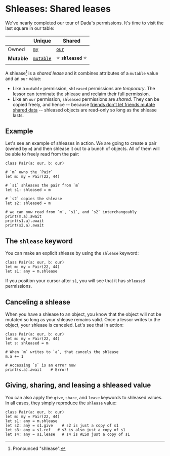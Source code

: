 # Shleases: Shared leases

We've nearly completed our tour of Dada's permissions. It's time to visit the last square in our table:

|            | Unique                 | Shared               |
| ---------- | ---------------------- | -------------------- |
| Owned      | [`my`](./my.md)        | [`our`](./our.md)    |
| **Mutable** | [`mutable`](./lease.md) | ⭐ **`shleased`** ⭐ |

A shlease[^pronounced] is a _shared lease_ and it combines attributes of a `mutable` value and an `our` value:

-   Like a `mutable` permission, `shleased` permissions are _temporary_. The lessor can terminate the shlease and reclaim their full permission.
-   Like an `our` permission, `shleased` permissions are _shared_. They can be copied freely, and hence -- because [friends don't let friends mutate shared data](./sharing_xor_mutation.md) -- shleased objects are read-only so long as the shlease lasts.

[^pronounced]: Pronounced "shlease".

## Example

Let's see an example of shleases in action. We are going to create a pair (owned by `m`) and then shlease it out to a bunch of objects. All of them will be able to freely read from the pair:

```
class Pair(a: our, b: our)

# `m` owns the `Pair`
let m: my = Pair(22, 44)

# `s1` shleases the pair from `m`
let s1: shleased = m

# `s2` copies the shlease
let s2: shleased = m

# we can now read from `m`, `s1`, and `s2` interchangeably
print(m.a).await
print(s1.a).await
print(s2.a).await
```

## The `shlease` keyword

You can make an explicit shlease by using the `shlease` keyword:

```
class Pair(a: our, b: our)
let m: my = Pair(22, 44)
let s1: any = m.shlease
```

If you position your cursor after `s1`, you will see that it has `shleased` permissions.

## Canceling a shlease

When you have a shlease to an object, you know that the object will not be mutated so long as your shlease remains valid. Once a lessor writes to the object, your shlease is canceled. Let's see that in action:

```
class Pair(a: our, b: our)
let m: my = Pair(22, 44)
let s: shleased = m

# When `m` writes to `a`, that cancels the shlease
m.a += 1

# Accessing `s` is an error now
print(s.a).await    # Error!
```

## Giving, sharing, and leasing a shleased value

You can also apply the `give`, `share`, and `lease` keywords to shleased values. In all cases, they simply reproduce the `shlease` value:

```
class Pair(a: our, b: our)
let m: my = Pair(22, 44)
let s1: any = m.shlease
let s2: any = s1.give    # s2 is just a copy of s1
let s3: any = s1.ref   # s3 is also just a copy of s1
let s4: any = s1.lease   # s4 is ALSO just a copy of s1
```
